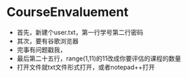 # CourseEnvaluement
* 首先，新建个user.txt，第一行学号第二行密码
* 其次，要有谷歌浏览器
* 完事有问题戳我，
* 最后第二十五行，range(1,11)的11改成你要评估的课程的数量
* 打开文件就txt文件形式打开，或者notepad++打开